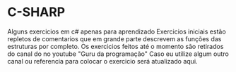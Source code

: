 # C-SHARP
Alguns exercicios  em c# apenas para aprendizado
Exercicios iniciais estão repletos de comentarios que em grande parte descrevem as funções das estruturas por completo.
Os exercicios feitos até o momento são retirados do canal do no youtube "Guru da programação"
Caso eu utilize algum outro canal ou referencia para colocar o exercicio será atualizado aqui.
